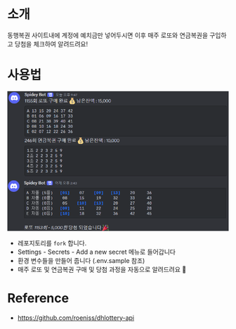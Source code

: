 # 소개 

동행복권 사이트내에 계정에 예치금만 넣어두시면 이후 매주 로또와 연금복권을 구입하고 당첨을 체크하여 알려드려요!  

# 사용법 

![](./.github/images/check.png)

- 레포지토리를 `fork`  합니다. 
- Settings - Secrets - Add a new secret 메뉴로 들어갑니다
- 환경 변수들을 만들어 줍니다 (.env.sample 참조) 
- 매주 로또 및 연금복권 구매 및 당첨 과정을 자동으로 알려드려요 🎉

# Reference 
- https://github.com/roeniss/dhlottery-api
